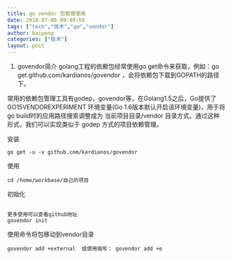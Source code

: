 ```yaml
---
title: go vendor 包管理使用
date: 2018-07-06 09:49:59
tags: ["tech","技术","go","vendor"]
author: baipeng
categories: ["技术"]
layout: post
---
```


1. govendor简介
golang工程的依赖包经常使用go get命令来获取，例如：go get github.com/kardianos/govendor ，会将依赖包下载到GOPATH的路径下。

常用的依赖包管理工具有godep，govendor等，在Golang1.5之后，Go提供了 GO15VENDOREXPERIMENT 环境变量(Go 1.6版本默认开启该环境变量)，用于将go build时的应用路径搜索调整成为 当前项目目录/vendor 目录方式。通过这种形式，我们可以实现类似于 godep 方式的项目依赖管理。

安装
```
go get -u -v github.com/kardianos/govendor
```
使用
```
cd /home/workbase/自己的项目
```
初始化
```

更多使用可以查看github地址
govendor init
```
使用命令将包移动到vendor目录
```
govendor add +external  或使用缩写： govendor add +e 
```